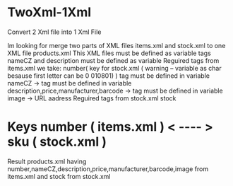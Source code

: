 # TwoXml-1Xml
Convert 2 Xml file into 1 Xml File

Im looking for merge two parts of XML files items.xml and stock.xml to one XML file products.xml
This XML files must be defined as variable
tags nameCZ and description must be defined as variable
Reguired tags from items.xml we take: 
  number( key for stock.xml  ( warning – variable as char besause first letter can be 0  010801) ) tag must be defined in variable 
 nameCZ → tag must be defined in variable 
    description,price,manufacturer,barcode → tag must be defined in variable  
    image → URL aadress
Reguired tags from stock.xml
    stock
# Keys number ( items.xml )   < ---- >  sku ( stock.xml )
Result products.xml having number,nameCZ,description,price,manufacturer,barcode,image from items.xml and stock from stock.xml

  
